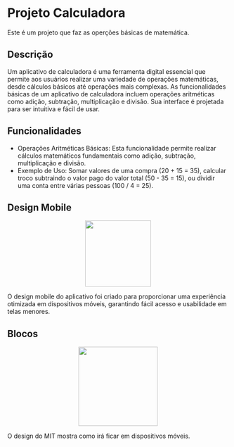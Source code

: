 <h1>Projeto Calculadora</h1>
<p>Este é um projeto que faz as operções básicas de matemática.</p>
<h2>Descrição</h2>
<p>Um aplicativo de calculadora é uma ferramenta digital essencial que permite aos usuários realizar uma variedade de operações matemáticas, desde cálculos básicos até operações mais complexas. As funcionalidades básicas de um aplicativo de calculadora incluem operações aritméticas como adição, subtração, multiplicação e divisão. Sua interface é projetada para ser intuitiva e fácil de usar.</p>
<h2>Funcionalidades</h2>
<ul>
<li>Operações Aritméticas Básicas: Esta funcionalidade permite realizar cálculos matemáticos fundamentais como adição, subtração, multiplicação e divisão.
<li>Exemplo de Uso: Somar valores de uma compra (20 + 15 = 35), calcular troco subtraindo o valor pago do valor total (50 - 35 = 15), ou dividir uma conta entre várias pessoas (100 / 4 = 25).
</ul>
<h2>Design Mobile</h2>
<div align="center">
<img src="https://github.com/iguinhoGRAU/ProjCalculadora/assets/164346454/14ad3ff6-5549-43e7-bfe4-a21b7f1bc67d" width="150px" />
</div>
<p>O design mobile do aplicativo foi criado para proporcionar uma experiência otimizada em dispositivos móveis, garantindo fácil acesso e usabilidade em telas menores.</p>
<h2>Blocos</h2>
<div align="center">
<img src="https://github.com/iguinhoGRAU/Proj_IMC/assets/164346454/465730e4-58a6-488c-a4c0-e14b81df5ba5" width="180px" />
</div>
<p>O design do MIT mostra como irá ficar em dispositivos móveis.</p>



